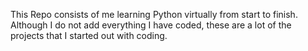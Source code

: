 This Repo consists of me learning Python virtually from start to finish. Although I do not add everything I have coded, these are a lot of the projects that I started out with coding.

